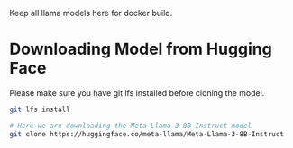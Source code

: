 Keep all llama models here for docker build.

# Downloading Model from Hugging Face 

Please make sure you have git lfs installed before cloning the model. 

```bash
git lfs install
```

```bash
# Here we are downloading the Meta-Llama-3-8B-Instruct model
git clone https://huggingface.co/meta-llama/Meta-Llama-3-8B-Instruct
```
